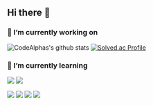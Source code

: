 ## Hi there 👋 

### 🔎 I’m currently working on

![CodeAlphas's github stats](https://github-readme-stats.vercel.app/api?username=CodeAlphas&show_icons=true&theme=radical&hide=contribs&count_private=true)
[![Solved.ac Profile](http://mazassumnida.wtf/api/v2/generate_badge?boj=codealpha)](https://solved.ac/codealpha)

### 📖 I’m currently learning 
<p>
<img src="https://img.shields.io/badge/java-0D597F?style=flat&logo=java&logoColor=white">
<img src="https://img.shields.io/badge/python-3776AB?style=flat&logo=python&logoColor=white">
</p>
<p>
<img src="https://img.shields.io/badge/Visual Studio Code-007ACC?style=flat&logo=Visual Studio Code&logoColor=white">
<img src="https://img.shields.io/badge/Android Studio-44A833?style=flat&logo=Android Studio&logoColor=white">
<img src="https://img.shields.io/badge/github-181717?style=flat&logo=github&logoColor=white">
<img src="https://img.shields.io/badge/git-F05032?style=flat&logo=git&logoColor=white">
</p>


<!--**CodeAlphas/CodeAlphas** is a ✨ _special_ ✨ repository because its `README.md` (this file) appears on your GitHub profile.

Here are some ideas to get you started:

- 🔭 I’m currently working on ...
- 🌱 I’m currently learning ...
- 👯 I’m looking to collaborate on ...
- 🤔 I’m looking for help with ...
- 💬 Ask me about ...
- 📫 How to reach me: ...
- 😄 Pronouns: ...
- ⚡ Fun fact: ...-->
